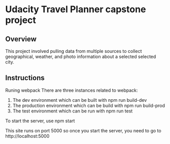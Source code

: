 # Udacity Travel Planner capstone project

## Overview
This project involved pulling data from multiple sources to collect geographical, weather, and photo information about 
a selected selected city.

## Instructions
Runing webpack
There are three instances related to webpack:

1. The dev environment which can be built with npm run build-dev
1. The production environment which can be build with npm run build-prod
1. The test environment which can be run with npm run test

To start the server, use npm start

This site runs on port 5000 so once you start the server, you need to go to http://localhost:5000